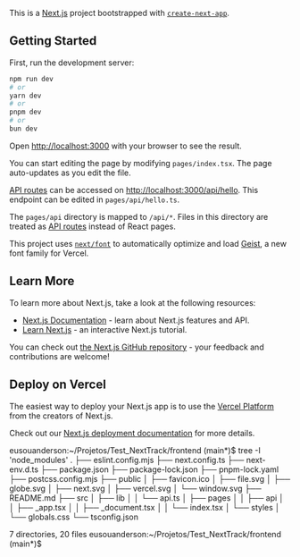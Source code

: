 This is a [Next.js](https://nextjs.org) project bootstrapped with [`create-next-app`](https://nextjs.org/docs/pages/api-reference/create-next-app).

## Getting Started

First, run the development server:

```bash
npm run dev
# or
yarn dev
# or
pnpm dev
# or
bun dev
```

Open [http://localhost:3000](http://localhost:3000) with your browser to see the result.

You can start editing the page by modifying `pages/index.tsx`. The page auto-updates as you edit the file.

[API routes](https://nextjs.org/docs/pages/building-your-application/routing/api-routes) can be accessed on [http://localhost:3000/api/hello](http://localhost:3000/api/hello). This endpoint can be edited in `pages/api/hello.ts`.

The `pages/api` directory is mapped to `/api/*`. Files in this directory are treated as [API routes](https://nextjs.org/docs/pages/building-your-application/routing/api-routes) instead of React pages.

This project uses [`next/font`](https://nextjs.org/docs/pages/building-your-application/optimizing/fonts) to automatically optimize and load [Geist](https://vercel.com/font), a new font family for Vercel.

## Learn More

To learn more about Next.js, take a look at the following resources:

- [Next.js Documentation](https://nextjs.org/docs) - learn about Next.js features and API.
- [Learn Next.js](https://nextjs.org/learn-pages-router) - an interactive Next.js tutorial.

You can check out [the Next.js GitHub repository](https://github.com/vercel/next.js) - your feedback and contributions are welcome!

## Deploy on Vercel

The easiest way to deploy your Next.js app is to use the [Vercel Platform](https://vercel.com/new?utm_medium=default-template&filter=next.js&utm_source=create-next-app&utm_campaign=create-next-app-readme) from the creators of Next.js.

Check out our [Next.js deployment documentation](https://nextjs.org/docs/pages/building-your-application/deploying) for more details.

eusouanderson:~/Projetos/Test_NextTrack/frontend (main\*)$ tree -I 'node_modules'
.
├── eslint.config.mjs
├── next.config.ts
├── next-env.d.ts
├── package.json
├── package-lock.json
├── pnpm-lock.yaml
├── postcss.config.mjs
├── public
│ ├── favicon.ico
│ ├── file.svg
│ ├── globe.svg
│ ├── next.svg
│ ├── vercel.svg
│ └── window.svg
├── README.md
├── src
│ ├── lib
│ │ └── api.ts
│ ├── pages
│ │ ├── api
│ │ ├── \_app.tsx
│ │ ├── \_document.tsx
│ │ └── index.tsx
│ └── styles
│ └── globals.css
└── tsconfig.json

7 directories, 20 files
eusouanderson:~/Projetos/Test_NextTrack/frontend (main\*)$
